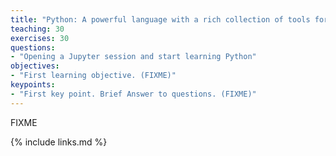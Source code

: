 ```yaml
---
title: "Python: A powerful language with a rich collection of tools for scientific computing"
teaching: 30
exercises: 30
questions:
- "Opening a Jupyter session and start learning Python"
objectives:
- "First learning objective. (FIXME)"
keypoints:
- "First key point. Brief Answer to questions. (FIXME)"
---
```

FIXME

{% include links.md %}
